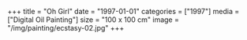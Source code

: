 +++
title = "Oh Girl"
date = "1997-01-01"
categories = ["1997"]
media = ["Digital Oil Painting"]
size = "100 x 100 cm"
image = "/img/painting/ecstasy-02.jpg"
+++
